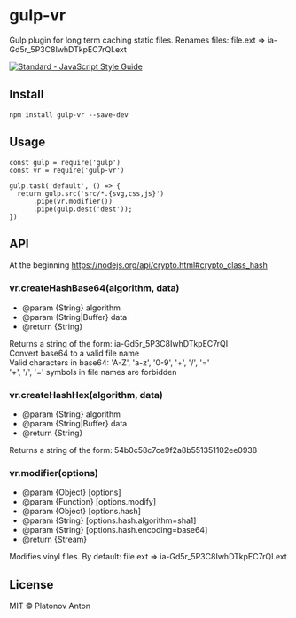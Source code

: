# gulp-vr

Gulp plugin for long term caching static files. Renames files: file.ext => ia-Gd5r_5P3C8IwhDTkpEC7rQI.ext

[![Standard - JavaScript Style Guide](https://img.shields.io/badge/code_style-standard-brightgreen.svg)](https://standardjs.com)

## Install
```
npm install gulp-vr --save-dev
```

## Usage
```
const gulp = require('gulp')
const vr = require('gulp-vr')
 
gulp.task('default', () => {
  return gulp.src('src/*.{svg,css,js}')
      .pipe(vr.modifier())
      .pipe(gulp.dest('dest'));
})
```

## API

At the beginning 
https://nodejs.org/api/crypto.html#crypto_class_hash

### vr.createHashBase64(algorithm, data)
* @param {String} algorithm
* @param {String|Buffer} data
* @return {String}

Returns a string of the form: ia-Gd5r_5P3C8IwhDTkpEC7rQI  
Convert base64 to a valid file name  
Valid characters in base64: 'A-Z', 'a-z', '0-9', '+', '/', '='  
'+', '/', '=' symbols in file names are forbidden  

### vr.createHashHex(algorithm, data)
* @param {String} algorithm
* @param {String|Buffer} data
* @return {String}

Returns a string of the form: 54b0c58c7ce9f2a8b551351102ee0938

### vr.modifier(options)
* @param {Object} [options]
* @param {Function} [options.modify]
* @param {Object} [options.hash]
* @param {String} [options.hash.algorithm=sha1]
* @param {String} [options.hash.encoding=base64]
* @return {Stream}

Modifies vinyl files. By default: file.ext => ia-Gd5r_5P3C8IwhDTkpEC7rQI.ext

## License

MIT © Platonov Anton
